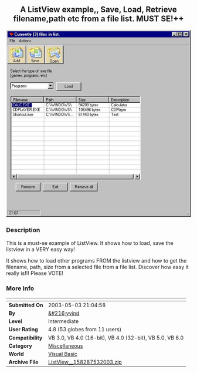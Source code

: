 ﻿<div align="center">

## A ListView example,, Save, Load, Retrieve filename,path etc from a file list\. MUST SE\!\+\+

<img src="PIC2003531530396738.jpg">
</div>

### Description

This is a must-se example of ListView. It shows how to load, save the listview in a VERY easy way!

It shows how to load other programs FROM the listview and how to get the filename, path, size from a selected file from a file list. Discover how easy it really is!!! Please VOTE!
 
### More Info
 


<span>             |<span>
---                |---
**Submitted On**   |2003-05-03 21:04:58
**By**             |[&\#216;yvind](https://github.com/Planet-Source-Code/PSCIndex/blob/master/ByAuthor/216-yvind.md)
**Level**          |Intermediate
**User Rating**    |4.8 (53 globes from 11 users)
**Compatibility**  |VB 3\.0, VB 4\.0 \(16\-bit\), VB 4\.0 \(32\-bit\), VB 5\.0, VB 6\.0
**Category**       |[Miscellaneous](https://github.com/Planet-Source-Code/PSCIndex/blob/master/ByCategory/miscellaneous__1-1.md)
**World**          |[Visual Basic](https://github.com/Planet-Source-Code/PSCIndex/blob/master/ByWorld/visual-basic.md)
**Archive File**   |[ListView\_\_158287532003\.zip](https://github.com/Planet-Source-Code/216-yvind-a-listview-example-save-load-retrieve-filename-path-etc-from-a-file-list-must-se__1-45220/archive/master.zip)









